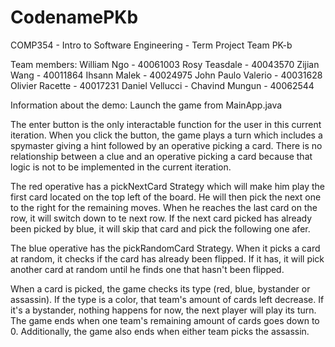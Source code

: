 # CodenamePKb
COMP354 - Intro to Software Engineering - Term Project Team PK-b

Team members:
William Ngo - 40061003
Rosy Teasdale - 40043570
Zijian Wang - 40011864
Ihsann Malek - 40024975
John Paulo Valerio - 40031628
Olivier Racette - 40017231
Daniel Vellucci - 
Chavind Mungun - 40062544

Information about the demo:
Launch the game from MainApp.java

The enter button is the only interactable function for the user in this current iteration.
When you click the button, the game plays a turn which includes a spymaster giving a hint followed by an
operative picking a card. There is no relationship between a clue and an operative picking a card
because that logic is not to be implemented in the current iteration.

The red operative has a pickNextCard Strategy which will make him play the first card located on the
top left of the board. He will then pick the next one to the right for the remaining moves. When he reaches the last card
on the row, it will switch down to te next row. If the next card picked has already been picked by blue, it will skip that card
and pick the following one afer.

The blue operative has the pickRandomCard Strategy. When it picks a card at random, it checks if the card has already
been flipped. If it has, it will pick another card at random until he finds one that hasn't been flipped.

When a card is picked, the game checks its type (red, blue, bystander or assassin). If the type is a color, that team's amount of cards left 
decrease. If it's a bystander, nothing happens for now, the next player will play its turn. The game ends when one team's remaining amount of cards goes down to 0.
Additionally, the game also ends when either team picks the assassin.

